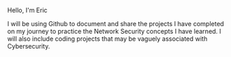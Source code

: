 Hello, I'm Eric

I will be using Github to document and share the projects I have completed on my journey to practice the
Network Security concepts I have learned. I will also include coding projects that may be vaguely associated with Cybersecurity.

<!---
edkjr10/edkjr10 is a ✨ special ✨ repository because its `README.md` (this file) appears on your GitHub profile.
You can click the Preview link to take a look at your changes.
--->
